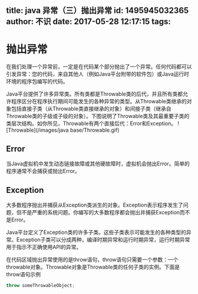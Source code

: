 title: java 异常（三）抛出异常
id: 1495945032365
author: 不识
date: 2017-05-28 12:17:15
tags:
---
# 抛出异常
在我们处理一个异常前，一定是在代码某个部分抛出了一个异常。任何代码都可以引发异常：您的代码，来自其他人（例如Java平台附带的软件包）或Java运行时环境的程序包编写的代码。

Java平台提供了许多异常类。所有类都是Throwable类的后代，并且所有类都允许程序区分在程序执行期间可能发生的各种异常的类型。从Throwable类继承的对象包括直接子类（从Throwable类直接继承的对象）和间接子类（继承自Throwable类的子级或子级的对象）。下图说明了Throwable类及其最重要子类的类层次结构。如你所见，Throwable有两个直接后代：Error和Exception。
![Throwable](/images/java base/Throwable.gif)

## Error
当Java虚拟机中发生动态链接故障或其他硬故障时，虚拟机会抛出Error。简单的程序通常不会捕获或抛出Error。

## Exception
大多数程序抛出并捕获从Exception类派生的对象。Exception表示程序发生了问题，但不是严重的系统问题。你编写的大多数程序都会抛出并捕获Exception而不是Error。

Java平台定义了Exception类的许多子类。这些子类表示可能发生的各种类型的异常。Exception子类可以分成两种，编译时期异常和运行时期异常，运行时期异常用于指示不正确使用API的异常。


在代码区域抛出异常使用的是throw语句，throw语句只需要一个参数：一个throwable对象。Throwable对象是Throwable类的任何子类的实例。下面是throw语句示例
```java
throw someThrowableObject;
```